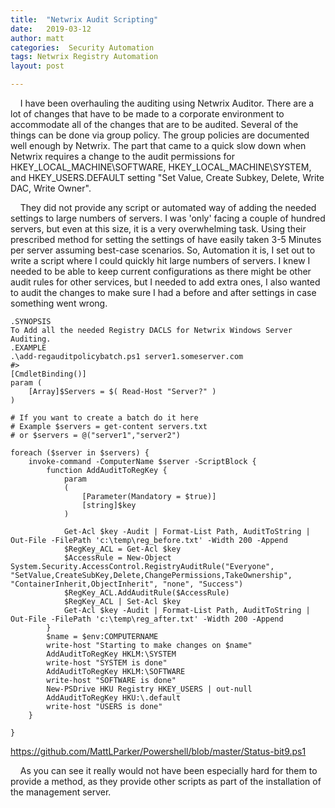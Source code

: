```yaml
---
title:  "Netwrix Audit Scripting"
date:   2019-03-12
author: matt
categories:  Security Automation
tags: Netwrix Registry Automation
layout: post

---
```

&nbsp;&nbsp;&nbsp;&nbsp;I have been overhauling the auditing using Netwrix Auditor. There are a lot of changes that have to be made to a corporate environment to accommodate all of the changes that are to be audited. Several of the things can be done via group policy. The group policies are documented well enough by Netwrix. The part that came to a quick slow down when Netwrix requires a change to the audit permissions for HKEY_LOCAL_MACHINE\SOFTWARE, HKEY_LOCAL_MACHINE\SYSTEM, and HKEY_USERS\.DEFAULT setting "Set Value, Create Subkey, Delete, Write DAC, Write Owner".

&nbsp;&nbsp;&nbsp;&nbsp;They did not provide any script or automated way of adding the needed settings to large numbers of servers. I was 'only' facing a couple of hundred servers, but even at this size, it is a very overwhelming task. Using their prescribed method for setting the settings of have easily taken 3-5 Minutes per server assuming best-case scenarios. So, Automation it is, I set out to write a script where I could quickly hit large numbers of servers. I knew I needed to be able to keep current configurations as there might be other audit rules for other services, but I needed to add extra ones, I also wanted to audit the changes to make sure I had a before and after settings in case something went wrong.
```<#
.SYNOPSIS
To Add all the needed Registry DACLS for Netwrix Windows Server Auditing.
.EXAMPLE
.\add-regauditpolicybatch.ps1 server1.someserver.com
#>
[CmdletBinding()]
param (
    [Array]$Servers = $( Read-Host "Server?" )
)

# If you want to create a batch do it here
# Example $servers = get-content servers.txt
# or $servers = @("server1","server2")

foreach ($server in $servers) {
    invoke-command -ComputerName $server -ScriptBlock {
        function AddAuditToRegKey {
            param
            (
                [Parameter(Mandatory = $true)]
                [string]$key
            )

            Get-Acl $key -Audit | Format-List Path, AuditToString | Out-File -FilePath 'c:\temp\reg_before.txt' -Width 200 -Append
            $RegKey_ACL = Get-Acl $key
            $AccessRule = New-Object System.Security.AccessControl.RegistryAuditRule("Everyone", "SetValue,CreateSubKey,Delete,ChangePermissions,TakeOwnership", "ContainerInherit,ObjectInherit", "none", "Success")
            $RegKey_ACL.AddAuditRule($AccessRule)
            $RegKey_ACL | Set-Acl $key
            Get-Acl $key -Audit | Format-List Path, AuditToString | Out-File -FilePath 'c:\temp\reg_after.txt' -Width 200 -Append
        }
        $name = $env:COMPUTERNAME
        write-host "Starting to make changes on $name"
        AddAuditToRegKey HKLM:\SYSTEM
        write-host "SYSTEM is done"
        AddAuditToRegKey HKLM:\SOFTWARE
        write-host "SOFTWARE is done"
        New-PSDrive HKU Registry HKEY_USERS | out-null
        AddAuditToRegKey HKU:\.default
        write-host "USERS is done"
    }

}
```
https://github.com/MattLParker/Powershell/blob/master/Status-bit9.ps1

&nbsp;&nbsp;&nbsp;&nbsp;As you can see it really would not have been especially hard for them to provide a method, as they provide other scripts as part of the installation of the management server.
